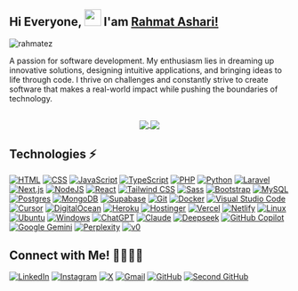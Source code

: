 <head>
  <meta charset="UTF-8">
  <meta name="description" content="rahmatez github">
  <meta name="keywords" content="rahmatez, rahmat ashari, rahmatashari, github">
  <meta name="author" content="Rahmat Ashari">
  <meta name="viewport" content="width=device-width, initial-scale=1.0">
</head>

## Hi Everyone, <img src="https://raw.githubusercontent.com/aemmadi/aemmadi/master/wave.gif" width="30"> I'am [Rahmat Ashari!](https://github.com/rahmatez/)
<p align="left"> <img src="https://komarev.com/ghpvc/?username=rahmatez&label=Profile%20views&color=0e75b6&style=flat" alt="rahmatez" /> </p>

A passion for software development. My enthusiasm lies in dreaming up innovative solutions, designing intuitive applications, and bringing ideas to life through code. I thrive on challenges and constantly strive to create software that makes a real-world impact while pushing the boundaries of technology. 

##

<div align="center">
<a href="https://github.com/rahmatez">
  <img align="center" src="https://github-readme-stats-one-theta-65.vercel.app/api?username=rahmatez&count_private=true&show_icons=true&theme=shades-of-purple&include_all_commits=true" />
</a>
<!-- <a href="https://github.com/rahmatez">
  <img align="center" src="https://github-readme-stats-one-theta-65.vercel.app/api/top-langs/?username=rahmatez&count_private=true&layout=compact&theme=shades-of-purple&langs_count=8&include_all_commits=true&card_width=350" />
</a> -->
  <a href="https://github.com/rahmatez">
  <img align="center" src="https://github-readme-stats.vercel.app/api/top-langs/?username=rahmatez&count_private=true&layout=compact&theme=shades-of-purple&langs_count=8&include_all_commits=true&card_width=350" />
</a>
</div>

## Technologies ⚡

[![HTML](https://img.shields.io/badge/HTML5-%23E34F26.svg?logo=html5&logoColor=white)](https://developer.mozilla.org/docs/Web/HTML)
[![CSS](https://img.shields.io/badge/CSS-639?logo=css&logoColor=fff)](https://developer.mozilla.org/docs/Web/CSS)
[![JavaScript](https://img.shields.io/badge/JavaScript-F7DF1E?logo=javascript&logoColor=white)](https://developer.mozilla.org/docs/Web/JavaScript)
[![TypeScript](https://img.shields.io/badge/TypeScript-3178C6?logo=typescript&logoColor=fff)](https://www.typescriptlang.org/)
[![PHP](https://img.shields.io/badge/php-%23777BB4.svg?&logo=php&logoColor=white)](https://www.php.net/)
[![Python](https://img.shields.io/badge/Python-3776AB?logo=python&logoColor=fff)](https://www.python.org/)
[![Laravel](https://img.shields.io/badge/Laravel-%23FF2D20.svg?logo=laravel&logoColor=white)](https://laravel.com/)
[![Next.js](https://img.shields.io/badge/Next.js-black?logo=next.js&logoColor=white)](https://nextjs.org/)
[![NodeJS](https://img.shields.io/badge/Node.js-6DA55F?logo=node.js&logoColor=white)](https://nodejs.org/)
[![React](https://img.shields.io/badge/React-%2320232a.svg?logo=react&logoColor=%2361DAFB)](https://react.dev/)
[![Tailwind CSS](https://img.shields.io/badge/Tailwind%20CSS-%2338B2AC.svg?logo=tailwind-css&logoColor=white)](https://tailwindcss.com/)
[![Sass](https://img.shields.io/badge/Sass-C69?logo=sass&logoColor=fff)](https://sass-lang.com/)
[![Bootstrap](https://img.shields.io/badge/Bootstrap-7952B3?logo=bootstrap&logoColor=fff)](https://getbootstrap.com/)
[![MySQL](https://img.shields.io/badge/MySQL-4479A1?logo=mysql&logoColor=fff)](https://www.mysql.com/)
[![Postgres](https://img.shields.io/badge/Postgres-%23316192.svg?logo=postgresql&logoColor=white)](https://www.postgresql.org/)
[![MongoDB](https://img.shields.io/badge/MongoDB-%234ea94b.svg?logo=mongodb&logoColor=white)](https://www.mongodb.com/)
[![Supabase](https://img.shields.io/badge/Supabase-3FCF8E?logo=supabase&logoColor=fff)](https://supabase.com/)
[![Git](https://img.shields.io/badge/Git-F05032?logo=git&logoColor=fff)](https://git-scm.com/)
[![Docker](https://img.shields.io/badge/Docker-2496ED?logo=docker&logoColor=fff)](https://www.docker.com/)
[![Visual Studio Code](https://custom-icon-badges.demolab.com/badge/Visual%20Studio%20Code-0078d7.svg?logo=vsc&logoColor=white)](https://code.visualstudio.com/)
[![Cursor](https://custom-icon-badges.demolab.com/badge/Cursor-000000?logo=cursor-ai-white)](https://cursor.sh/)
[![DigitalOcean](https://img.shields.io/badge/DigitalOcean-%230167ff.svg?logo=digitalOcean&logoColor=white)](https://www.digitalocean.com/)
[![Heroku](https://img.shields.io/badge/Heroku-430098?logo=heroku&logoColor=fffe)](https://www.heroku.com/)
[![Hostinger](https://img.shields.io/badge/Hostinger-673DE6?logo=hostinger&logoColor=fff)](https://www.hostinger.com/)
[![Vercel](https://img.shields.io/badge/Vercel-%23000000.svg?logo=vercel&logoColor=white)](https://vercel.com/)
[![Netlify](https://img.shields.io/badge/Netlify-%23000000.svg?logo=netlify&logoColor=#00C7B7)](https://www.netlify.com/)
[![Linux](https://img.shields.io/badge/Linux-FCC624?logo=linux&logoColor=black)](https://www.kernel.org/)
[![Ubuntu](https://img.shields.io/badge/Ubuntu-E95420?logo=ubuntu&logoColor=white)](https://ubuntu.com/)
[![Windows](https://custom-icon-badges.demolab.com/badge/Windows-0078D6?logo=windows11&logoColor=white)](https://www.microsoft.com/windows)
[![ChatGPT](https://img.shields.io/badge/ChatGPT-74aa9c?logo=openai&logoColor=white)](https://chat.openai.com/)
[![Claude](https://img.shields.io/badge/Claude-D97757?logo=claude&logoColor=fff)](https://claude.ai/)
[![Deepseek](https://custom-icon-badges.demolab.com/badge/Deepseek-4D6BFF?logo=deepseek&logoColor=fff)](https://www.deepseek.com/)
[![GitHub Copilot](https://img.shields.io/badge/GitHub%20Copilot-000?logo=githubcopilot&logoColor=fff)](https://github.com/features/copilot)
[![Google Gemini](https://img.shields.io/badge/Google%20Gemini-886FBF?logo=googlegemini&logoColor=fff)](https://deepmind.google/technologies/gemini/)
[![Perplexity](https://img.shields.io/badge/Perplexity-1FB8CD?logo=perplexity&logoColor=fff)](https://www.perplexity.ai/)
[![v0](https://img.shields.io/badge/v0-000?logo=v0&logoColor=fff)](https://v0.dev/)


## Connect with Me! 🫱🏻‍🫲🏼

<!-- Social Links -->
[![LinkedIn](https://custom-icon-badges.demolab.com/badge/LinkedIn-0A66C2?logo=linkedin-white&logoColor=fff)](https://www.linkedin.com/in/rahmat-ashari/)
[![Instagram](https://img.shields.io/badge/Instagram-%23E4405F.svg?logo=Instagram&logoColor=white)](https://www.instagram.com/rahmatez_)
[![X](https://img.shields.io/badge/X-%23000000.svg?logo=X&logoColor=white)](https://www.x.com/rahmatez_)
[![Gmail](https://img.shields.io/badge/Gmail-D14836?logo=gmail&logoColor=white)](mailto:rahmatezdev@gmail.com)
[![GitHub](https://img.shields.io/badge/GitHub-%23121011.svg?logo=github&logoColor=white)](https://github.com/rahmatez)
[![Second GitHub](https://img.shields.io/badge/SecondGitHub-%23121011.svg?logo=github&logoColor=white)](https://github.com/rahmatashari)
